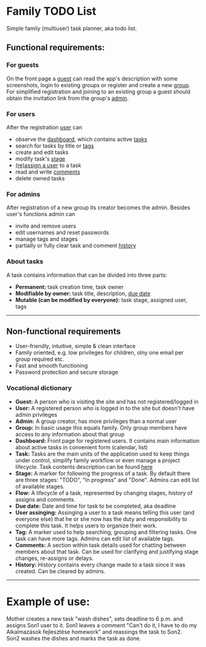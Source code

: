 # Family TODO List
Simple family (multiuser) task planner, aka todo list.
## Functional requirements:
### For guests
On the front page a [guest](#vocational-dictionary) can read the app's description with some screenshots, login to existing groups or register and create a new [group](#vocational-dictionary).  
For simplified registration and joining to an existing group a guest should obtain the invitation link from the group's [admin](#vocational-dictionary).
### For users
After the registration [user](#vocational-dictionary) can 
* observe the [dashboard](#vocational-dictionary), which contains active [tasks](#vocational-dictionary)
* search for tasks by title or [tags](#vocational-dictionary)
* create and edit tasks
* modify task's [stage](#vocational-dictionary) 
* [(re)assign a user](#vocational-dictionary) to a task
* read and write [comments](#vocational-dictionary)
* delete owned tasks
### For admins
After registration of a new group its creator becomes the admin. Besides user's functions admin can  
* invite and remove users
* edit usernames and reset passwords
* manage tags and stages
* partially or fully clear task and comment [history](#vocational-dictionary)
### About tasks
A task contains information that can be divided into three parts:
* **Permanent:** task creation time, task owner
* **Modifiable by owner:** task title, description, [due date](#vocational-dictionary)
* **Mutable (can be modified by everyone):** task stage, assigned user, tags  
***
## Non-functional requirements
* User-friendly, intuitive, simple & clean interface
* Family oriented, e.g. low privileges for children, olny one email per group required etc.
* Fast and smooth functioning
* Password protection and secure storage

### Vocational dictionary
* **Guest:** A person who is visiting the site and has not registered/logged in
* **User:** A registered person who is logged in to the site but doesn't have admin privileges
* **Admin:** A group creator, has more privileges than a normal user
* **Group:** In basic usage this equals family. Only group members have access to any information about that group
* **Dashboard:** Front page for registered users. It contains main information about active tasks in convenient form (calendar, list)
* **Task:** Tasks are the main units of the application used to keep things under control, simplify family workflow or even manage a project lifecycle. Task contents description can be found [here](#about-tasks)
* **Stage:** A marker for following the progress of a task. By default there are three stages: "TODO", "In progress" and "Done". Admins can edit list of available stages.
* **Flow:** A lifecycle of a task, represented by changing stages, history of assigns and comments.
* **Due date:** Date and time for task to be completed, aka deadline
* **User assinging:** Assinging a user to a task means telling this user (and everyone else) that he or she now has the duty and responsibility to complete this task. It helps users to organize their work.
* **Tag:** A marker used to help searching, grouping and filtering tasks. One task can have more tags. Admins can edit list of available tags.
* **Comments:** A section within task details used for chatting between members about that task. Can be used for clarifying and justifying stage changes, re-assigns or delays.
* **History:** History contains every change made to a task since it was created. Can be cleared by admins.
***
# Example of use:
Mother creates a new task "wash dishes", sets deadline to 6 p.m. and assigns Son1 user to it. 
Son1 leaves a comment "Can't do it, I have to do my Alkalmazások fejlesztése homework" and reassings the task to Son2.  
Son2 washes the dishes and marks the task as done.

